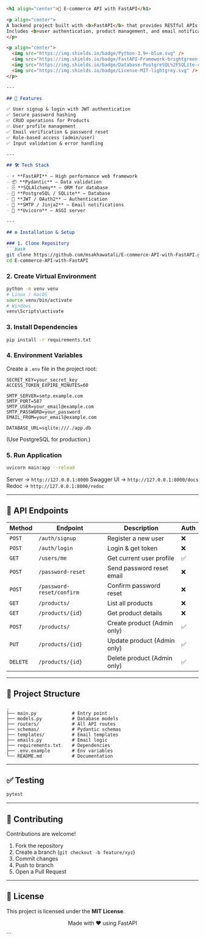 ````markdown
<h1 align="center">🛒 E-commerce API with FastAPI</h1>

<p align="center">
A backend project built with <b>FastAPI</b> that provides RESTful APIs for an e-commerce system.  
Includes <b>user authentication, product management, and email notifications</b>.
</p>

<p align="center">
  <img src="https://img.shields.io/badge/Python-3.9+-blue.svg" />
  <img src="https://img.shields.io/badge/FastAPI-Framework-brightgreen.svg" />
  <img src="https://img.shields.io/badge/Database-PostgreSQL%2FSQLite-orange.svg" />
  <img src="https://img.shields.io/badge/License-MIT-lightgrey.svg" />
</p>

---

## 🚀 Features

✅ User signup & login with JWT authentication  
✅ Secure password hashing  
✅ CRUD operations for Products  
✅ User profile management  
✅ Email verification & password reset  
✅ Role-based access (admin/user)  
✅ Input validation & error handling  

---

## 🛠️ Tech Stack

- ⚡ **FastAPI** – High performance web framework  
- 📦 **Pydantic** – Data validation  
- 🗄️ **SQLAlchemy** – ORM for database  
- 🐘 **PostgreSQL / SQLite** – Database  
- 🔐 **JWT / OAuth2** – Authentication  
- 📧 **SMTP / Jinja2** – Email notifications  
- 🚀 **Uvicorn** – ASGI server  

---

## ⚙️ Installation & Setup

### 1. Clone Repository
```bash
git clone https://github.com/msakhawatali/E-commerce-API-with-FastAPI.git
cd E-commerce-API-with-FastAPI
````

### 2. Create Virtual Environment

```bash
python -m venv venv
# Linux / macOS
source venv/bin/activate
# Windows
venv\Scripts\activate
```

### 3. Install Dependencies

```bash
pip install -r requirements.txt
```

### 4. Environment Variables

Create a `.env` file in the project root:

```env
SECRET_KEY=your_secret_key
ACCESS_TOKEN_EXPIRE_MINUTES=60

SMTP_SERVER=smtp.example.com
SMTP_PORT=587
SMTP_USER=your_email@example.com
SMTP_PASSWORD=your_password
EMAIL_FROM=your_email@example.com

DATABASE_URL=sqlite:///./app.db
```

(Use PostgreSQL for production.)

### 5. Run Application

```bash
uvicorn main:app --reload
```

Server → `http://127.0.0.1:8000`
Swagger UI → `http://127.0.0.1:8000/docs`
Redoc → `http://127.0.0.1:8000/redoc`

---

## 📌 API Endpoints

| Method   | Endpoint                  | Description                 | Auth |
| -------- | ------------------------- | --------------------------- | ---- |
| `POST`   | `/auth/signup`            | Register a new user         | ❌    |
| `POST`   | `/auth/login`             | Login & get token           | ❌    |
| `GET`    | `/users/me`               | Get current user profile    | ✅    |
| `POST`   | `/password-reset`         | Send password reset email   | ❌    |
| `POST`   | `/password-reset/confirm` | Confirm password reset      | ❌    |
| `GET`    | `/products/`              | List all products           | ❌    |
| `GET`    | `/products/{id}`          | Get product details         | ❌    |
| `POST`   | `/products/`              | Create product (Admin only) | ✅    |
| `PUT`    | `/products/{id}`          | Update product (Admin only) | ✅    |
| `DELETE` | `/products/{id}`          | Delete product (Admin only) | ✅    |

---

## 📂 Project Structure

```
.
├── main.py             # Entry point
├── models.py           # Database models
├── routers/            # All API routes
├── schemas/            # Pydantic schemas
├── templates/          # Email templates
├── emails.py           # Email logic
├── requirements.txt    # Dependencies
├── .env.example        # Env variables
└── README.md           # Documentation
```

---

## ✅ Testing

```bash
pytest
```

---

## 🤝 Contributing

Contributions are welcome!

1. Fork the repository
2. Create a branch (`git checkout -b feature/xyz`)
3. Commit changes
4. Push to branch
5. Open a Pull Request

---

## 📄 License

This project is licensed under the **MIT License**.

<p align="center">Made with ❤️ using FastAPI</p>
```
